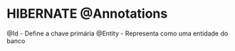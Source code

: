 # HIBERNATE @Annotations
@Id - Define a chave primária
@Entity - Representa como uma entidade do banco
